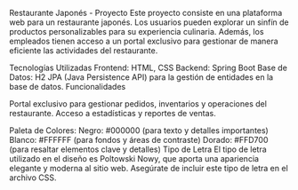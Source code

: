 Restaurante Japonés - Proyecto
Este proyecto consiste en una plataforma web para un restaurante japonés. Los usuarios pueden explorar un sinfín de productos personalizables para su experiencia culinaria. Además, los empleados tienen acceso a un portal exclusivo para gestionar de manera eficiente las actividades del restaurante.

Tecnologías Utilizadas
Frontend: HTML, CSS
Backend: Spring Boot
Base de Datos: H2
JPA (Java Persistence API) para la gestión de entidades en la base de datos.
Funcionalidades


Portal exclusivo para gestionar pedidos, inventarios y operaciones del restaurante.
Acceso a estadísticas y reportes de ventas.

Paleta de Colores:
Negro: #000000 (para texto y detalles importantes)
Blanco: #FFFFFF (para fondos y áreas de contraste)
Dorado: #FFD700 (para resaltar elementos clave y detalles)
Tipo de Letra
El tipo de letra utilizado en el diseño es Poltowski Nowy, que aporta una apariencia elegante y moderna al sitio web. Asegúrate de incluir este tipo de letra en el archivo CSS.


